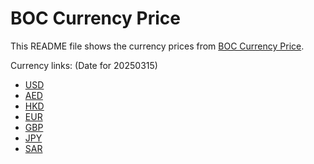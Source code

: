 # BOC Currency Price

This README file shows the currency prices from [BOC Currency Price](https://www.boc.cn/sourcedb/whpj/).

Currency links: (Date for 20250315)

- [USD](https://bocurrencyprice.techina.science/BOC_CURRENCY_PRICE/USD/20250315.json)
- [AED](https://bocurrencyprice.techina.science/BOC_CURRENCY_PRICE/AED/20250315.json)
- [HKD](https://bocurrencyprice.techina.science/BOC_CURRENCY_PRICE/HKD/20250315.json)
- [EUR](https://bocurrencyprice.techina.science/BOC_CURRENCY_PRICE/EUR/20250315.json)
- [GBP](https://bocurrencyprice.techina.science/BOC_CURRENCY_PRICE/GBP/20250315.json)
- [JPY](https://bocurrencyprice.techina.science/BOC_CURRENCY_PRICE/JPY/20250315.json)
- [SAR](https://bocurrencyprice.techina.science/BOC_CURRENCY_PRICE/SAR/20250315.json)
